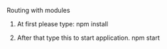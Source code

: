Routing with modules

1. At first please type:
npm install

2. After that type this to start application.
npm start